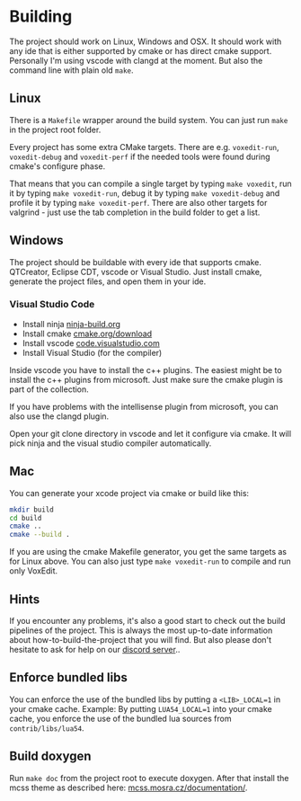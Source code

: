 # Building

The project should work on Linux, Windows and OSX. It should work with any ide that is either supported by cmake or has direct cmake support. Personally I'm using vscode with clangd at the moment. But also the command line with plain old `make`.

## Linux

There is a `Makefile` wrapper around the build system. You can just run `make` in the project root folder.

Every project has some extra CMake targets. There are e.g. `voxedit-run`, `voxedit-debug` and `voxedit-perf` if the needed tools were found during cmake's configure phase.

That means that you can compile a single target by typing `make voxedit`, run it by typing `make voxedit-run`, debug it by typing `make voxedit-debug` and profile it by
typing `make voxedit-perf`. There are also other targets for valgrind - just use the tab completion in the build folder to get a list.

## Windows

The project should be buildable with every ide that supports cmake. QTCreator, Eclipse CDT, vscode or Visual Studio. Just install cmake, generate the project files, and open them in your ide.

### Visual Studio Code

* Install ninja [ninja-build.org](https://ninja-build.org/)
* Install cmake [cmake.org/download](https://cmake.org/download/)
* Install vscode [code.visualstudio.com](https://code.visualstudio.com/)
* Install Visual Studio (for the compiler)

Inside vscode you have to install the c++ plugins. The easiest might be to install the c++ plugins from microsoft. Just make sure the cmake plugin is part of the collection.

If you have problems with the intellisense plugin from microsoft, you can also use the clangd plugin.

Open your git clone directory in vscode and let it configure via cmake. It will pick ninja and the visual studio compiler automatically.

## Mac

You can generate your xcode project via cmake or build like this:

```bash
mkdir build
cd build
cmake ..
cmake --build .
```

If you are using the cmake Makefile generator, you get the same targets as for Linux above. You can also just type `make voxedit-run` to compile and run only VoxEdit.

## Hints

If you encounter any problems, it's also a good start to check out the build pipelines of the project.
This is always the most up-to-date information about how-to-build-the-project that you will find. But
also please don't hesitate to ask for help on our [discord server](https://discord.gg/AgjCPXy)..

## Enforce bundled libs

You can enforce the use of the bundled libs by putting a `<LIB>_LOCAL=1` in your cmake cache.
Example: By putting `LUA54_LOCAL=1` into your cmake cache, you enforce the use of the bundled lua sources from `contrib/libs/lua54`.

## Build doxygen

Run `make doc` from the project root to execute doxygen. After that install the mcss theme as described here: [mcss.mosra.cz/documentation/](https://mcss.mosra.cz/documentation/doxygen).
